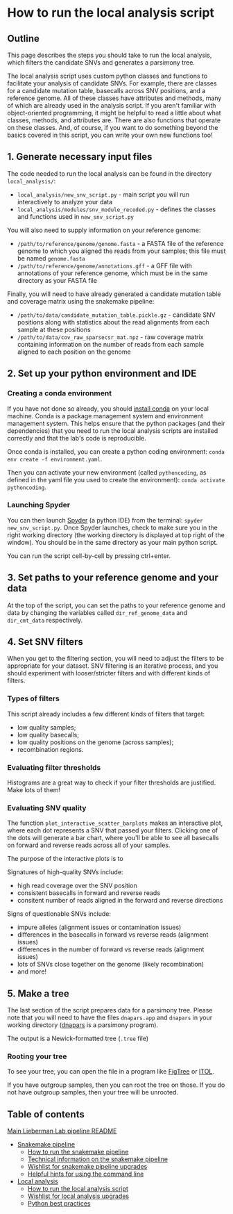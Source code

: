 # How to run the local analysis script


## Outline

This page describes the steps you should take to run the local analysis, which filters the candidate SNVs and generates a parsimony tree. 

The local analysis script uses custom python classes and functions to facilitate your analysis of candidate SNVs. For example, there are classes for a candidate mutation table, basecalls across SNV positions, and a reference genome. All of these classes have attributes and methods, many of which are already used in the analysis script. If you aren't familiar with object-oriented programming, it might be helpful to read a little about what classes, methods, and attributes are. There are also functions that operate on these classes. And, of course, if you want to do something beyond the basics covered in this script, you can write your own new functions too!


## 1. Generate necessary input files

The code needed to run the local analysis can be found in the directory `local_analysis/`:
* `local_analysis/new_snv_script.py` - main script you will run interactively to analyze your data
* `local_analysis/modules/snv_module_recoded.py` - defines the classes and functions used in `new_snv_script.py`

You will also need to supply information on your reference genome:
* `/path/to/reference/genome/genome.fasta` - a FASTA file of the reference genome to which you aligned the reads from your samples; this file must be named `genome.fasta`
* `/path/to/reference/genome/annotations.gff` - a GFF file with annotations of your reference genome, which must be in the same directory as your FASTA file

Finally, you will need to have already generated a candidate mutation table and coverage matrix using the snakemake pipeline:
* `/path/to/data/candidate_mutation_table.pickle.gz` - candidate SNV positions along with statistics about the read alignments from each sample at these positions
* `/path/to/data/cov_raw_sparsecsr_mat.npz` - raw coverage matrix containing information on the number of reads from each sample aligned to each position on the genome


## 2. Set up your python environment and IDE

### Creating a conda environment

If you have not done so already, you should [install conda](https://conda.io/projects/conda/en/latest/user-guide/install/index.html) on your local machine. Conda is a package management system and environment management system. This helps ensure that the python packages (and their dependencies) that you need to run the local analysis scripts are installed correctly and that the lab's code is reproducible.

Once conda is installed, you can create a python coding environment: ```conda env create -f environment.yaml```.

Then you can activate your new environment (called `pythoncoding`, as defined in the yaml file you used to create the environment): ```conda activate pythoncoding```.

### Launching Spyder

You can then launch [Spyder](https://www.spyder-ide.org) (a python IDE) from the terminal: ```spyder new_snv_script.py```. Once Spyder launches, check to make sure you in the right working directory (the working directory is displayed at top right of the window). You should be in the same directory as your main python script. 

You can run the script cell-by-cell by pressing ctrl+enter. 


## 3. Set paths to your reference genome and your data

At the top of the script, you can set the paths to your reference genome and data by changing the variables called `dir_ref_genome_data` and `dir_cmt_data` respectively. 


## 4. Set SNV filters

When you get to the filtering section, you will need to adjust the filters to be appropriate for your dataset. SNV filtering is an iterative process, and you should experiment with looser/stricter filters and with different kinds of filters. 

### Types of filters

This script already includes a few different kinds of filters that target:
* low quality samples;
* low quality basecalls;
* low quality positions on the genome (across samples);
* recombination regions.

### Evaluating filter thresholds

Histograms are a great way to check if your filter thresholds are justified. Make lots of them!

### Evaluating SNV quality

The function ```plot_interactive_scatter_barplots``` makes an interactive plot, where each dot represents a SNV that passed your filters. Clicking one of the dots will generate a bar chart, where you'll be able to see all basecalls on forward and reverse reads across all of your samples.

The purpose of the interactive plots is to 

Signatures of high-quality SNVs include:
* high read coverage over the SNV position
* consistent basecalls in forward and reverse reads
* consitent number of reads aligned in the forward and reverse directions

Signs of questionable SNVs include:
* impure alleles (alignment issues or contamination issues)
* differences in the basecalls in forward vs reverse reads (alignment issues)
* differences in the number of forward vs reverse reads (alignment issues)
* lots of SNVs close together on the genome (likely recombination)
* and more!


## 5. Make a tree

The last section of the script prepares data for a parsimony tree. Please note that you will need to have the files ```dnapars.app``` and ```dnapars``` in your working directory ([dnapars](https://evolution.genetics.washington.edu/phylip/doc/dnapars.html) is a parsimony program).

The output is a Newick-formatted tree (```.tree``` file)

### Rooting your tree

To see your tree, you can open the file in a program like [FigTree](http://tree.bio.ed.ac.uk/software/figtree/) or [ITOL](https://itol.embl.de).

If you have outgroup samples, then you can root the tree on those. If you do not have outgroup samples, then your tree will be unrooted.


## Table of contents

[Main Lieberman Lab pipeline README](../README.md)
* [Snakemake pipeline](readme_snake_main.md)
	* [How to run the snakemake pipeline](readme_snake_run.md)
	* [Technical information on the snakemake pipeline](readme_snake_rules.md)
	* [Wishlist for snakemake pipeline upgrades](readme_snake_wishlist.md)
	* [Helpful hints for using the command line](readme_snake_basics.md)
* [Local analysis](readme_local_main.md)
	* [How to run the local analysis script](readme_local_run.md)
	* [Wishlist for local analysis upgrades](readme_local_wishlist.md)
	* [Python best practices](readme_local_best.md)

